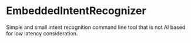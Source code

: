 # EmbeddedIntentRecognizer
Simple and small intent recognition command line tool that is not AI based for low latency consideration.

